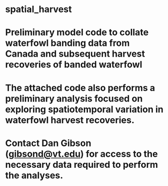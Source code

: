 # spatial_harvest
# Preliminary model code to collate waterfowl banding data from Canada and subsequent harvest recoveries of banded waterfowl
# The attached code also performs a preliminary analysis focused on exploring spatiotemporal variation in waterfowl harvest recoveries.

# Contact Dan Gibson (gibsond@vt.edu) for access to the necessary data required to perform the analyses.

